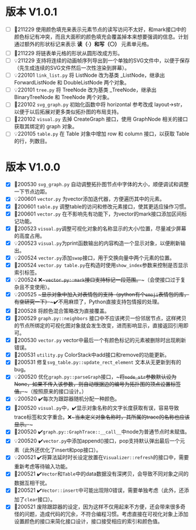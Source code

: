 # 版本 V1.0.1
- [ ] 🔨211229 使用颜色填充来表示元素节点的读写访问不太好，和mark接口中的颜色标记有冲突，而且大面积的颜色填充会覆盖掉本来想要强调的信息。计划通过额外的形状标记来表示 **读（·）和写（⚪）** 元素单元格。
- [ ] 🔨211229 将链表单元格的形状从圆形改成方形。
- [ ] 💡211229 支持将连续的动画帧序列导出到一个单独的SVG文件中，以便于保存（先生成连续的SVG文件然后一次性渲染到屏幕）。
- [ ] 💡220101 `link_list.py` 将 ListNode 改为基类 _ListNode，继承出 ForwardListNode 和 DoubleListNode 两个对象。
- [ ] 💡220101 `tree.py` 将 TreeNode 改为基类 _TreeNode，继承出 BinaryTreeNode 和 TreeNode 两个对象。
- [ ] 🔨220102 `svg_graph.py` 初始化函数中将 horizontal 参考改成 layout->str，以便于以后拓展对更多类似拓扑图的布局支持。
- [ ] 🔨220102 `visual.py` 去掉 CreateGraph 接口，使用 GraphNode 相关的接口获取其绑定的 graph 对象。
- [ ] 💡220105 `table.py` 在 Table 对象中增加 row 和 column 接口，以获取 Table 的行，列数目。

# 版本 V1.0.0

- [x] 🔨200530 `svg_graph.py` 自动调整拓扑图节点中字体的大小，顺便调试和调整一下节点边距。
- [x] 💡200601 `vector.py` 为vector添加迭代器，方便遍历其中的元素。
- [x] 🔨200601 `table.py` 调整table的访问和修改元素接口，使其更适应操作习惯。
- [x] 🔨200601 `vector.py` 在不影响先有功能下，为vector的mark接口添加区间标记功能。
- [x] 🔨200523 `visual.py`调整可视化对象的名称显示的大小/位置，尽量减少屏幕的高度占用。
- [x] 💡200523 `visual.py`为print函数输出的内容构造一个显示对象，以便刷新输出。
- [x] 💡200524 `vector.py`添加`swap`接口，用于交换向量中两个元素的位置。
- [x] 🔨200524 `vector.py table.py`在构造时使用`show_index`参数来控制是否显示索引标签。
- [x] 💡200524 ❌~~~`vector.py::mark`接口支持标记一段范围。~~~（会使接口过于复杂且不变使用）。
- [x] 💡200525 ~~~显示对象中加入对表情包的支持（python有个`emoji`表情包的库，有空研究一下）~~~✔️不用麻烦了，Python直接支持包情报的处理。
- [x] 🔨200528 将颜色混合策略改为直接覆盖。
- [x] 🐛200529 `graph.py::neighbors` 接口中不应该拷贝一份邻居节点，这样拷贝的节点所绑定的可视化图对象就会发生改变，进而影响显示，直接返回引用即可。 
- [x] 🐛200530 `vector.py` vector中最后一个有颜色标记的元素被删除时出现刷新错误。
- [x] 🐛200531 `utility.py` ColorStack中add接口和remove的功能更新。
- [x] 🐛200531 修复`svg_table.py::update_rect_element` 文本从无更新到有的bug。 
- [x] 💡200520 优化`graph.py::parseGraph`接口，~~~将`node_str`参数默认设为None，如果不传入该参数，则自动根据边的编号为拓扑图的顶点设置标签值。~~~（按照原来的接口设计。）
- [x] 💡200520 ✔️每次为跟踪器随机分配一种颜色。
- [x] 🐛200520 `visual.py`中，✔️显示对象名称的文字长度获取有误，容易导致trace标签和文字重合。❌~~~当未定义对象名称时，其所属的trace的名称也应该显示。~~~
- [x] 🐛200520 ✔️`graph.py::GraphTrace::__call__`中node为普通节点时未赋值。
- [x] 💡200520 ✔️`vector.py`中添加append()接口，pop支持默认弹出最后一个元素（此外还优化了insert和pop接口）。
- [x] 💡200521 ✔️将算法延时时长设定放置在`Visualizer::refresh`的接口中，需要重新考虑等待输入功能。
- [x] 🐛200521 ✔️`Vector`和`Table`中的data数据没有深拷贝，会导致不同对象之间的数据互相干扰。
- [x] 🐛200521 ✔️`Vector::insert`中可能出现除0错误，需要单独考虑（此外，还添加了`clear`接口）。
- [x] 🔨200521 废除跟踪器的设定，因为这样不仅用起来不方便，还会带来很多奇怪的问题，造成代码的冗余，不符合编程习惯。考虑直接在可视化对象上添加设置颜色的接口来简化接口设计，接口接受相应的索引和颜色值。
